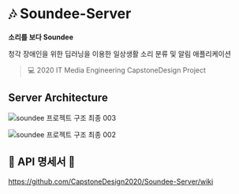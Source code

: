 # 🎶 Soundee-Server

**소리를 보다 Soundee**

청각 장애인을 위한 딥러닝을 이용한 일상생활 소리 분류 및 알림 애플리케이션
> 💻 2020 IT Media Engineering CapstoneDesign Project

## Server Architecture
![soundee 프로젝트 구조 최종 003](https://user-images.githubusercontent.com/43840561/97009873-9df45f00-157f-11eb-8a65-6200550f00d6.jpeg)

![soundee 프로젝트 구조 최종 002](https://user-images.githubusercontent.com/43840561/97009956-bcf2f100-157f-11eb-8101-08be6a8a71bd.jpeg)


## 📃 API 명세서 📃 
https://github.com/CapstoneDesign2020/Soundee-Server/wiki

